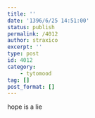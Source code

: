 ```yaml
---
title: ''
date: '1396/6/25 14:51:00'
status: publish
permalink: /4012
author: straxico
excerpt: ''
type: post
id: 4012
category:
    - tytomood
tag: []
post_format: []
---
```

hope is a lie